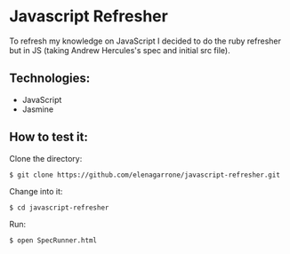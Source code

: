Javascript Refresher
====================

To refresh my knowledge on JavaScript I decided to do the ruby refresher but in JS (taking Andrew Hercules's spec and initial src file).

Technologies:
------------
- JavaScript
- Jasmine

How to test it:
----------

Clone the directory:
```shell
$ git clone https://github.com/elenagarrone/javascript-refresher.git
```
Change into it:
```shell
$ cd javascript-refresher
```
Run:
```shell
$ open SpecRunner.html
```